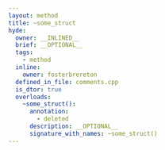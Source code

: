 ```yaml
---
layout: method
title: ~some_struct
hyde:
  owner: __INLINED__
  brief: __OPTIONAL__
  tags:
    - method
  inline:
    owner: fosterbrereton
  defined_in_file: comments.cpp
  is_dtor: true
  overloads:
    ~some_struct():
      annotation:
        - deleted
      description: __OPTIONAL__
      signature_with_names: ~some_struct()
---
```

